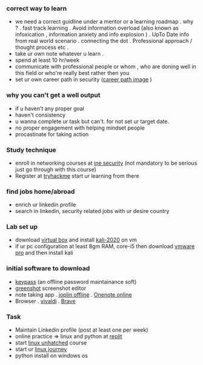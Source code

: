 ### correct way to learn 
 - we need a correct guidline under a mentor or  a learning roadmap . why ?
   . fast track learning
   . Avoid information overload (also known as infoxication , information anxiety and info explosion )
   . UpTo Date info from real world scenario
   . connecting the dot 
   . Professional approach  / thought process etc .
 - take ur own note whatever u learn .
 - spend at least 10 hr/week
 - communicate with professional people or whom , who are doning well in this field or who're really best rather then you 
 - set ur own career path in security ([career path image](../Images/cybr_sec_career_path.jpeg) )

 
### why you can't get a well output 
 - if u haven't any proper goal
 - haven't consistency 
 - u wanna complete ur task but can't.  for not set ur target date.
 - no proper engagement with helping mindset people 
 - procastinate for taking action
 

### Study technique 
 - enroll in networking courses at [ine security](https://my.ine.com/Networking/courses/d5652c82/ipv4-addressing-subnetting) (not mandatory to be serious just go through with this course)
 - Register at [tryhackme](https://tryhackme.com/hacktivities) start ur learning from there 


### find jobs home/abroad 
 - enrich ur linkedin profile 
 - search in linkedin, security related jobs with ur desire country

### Lab set up 
 - download [virtual box](https://www.virtualbox.org/wiki/Downloads) and install [kali-2020](https://kali.download/virtual-images/kali-2022.3/kali-linux-2022.3-virtualbox-amd64.7z) on vm 
 - if ur pc configuration at least 8gm RAM, core-i5 then download [vmware pro](https://customerconnect.vmware.com/en/downloads/info/slug/desktop_end_user_computing/vmware_workstation_pro/16_0#product_downloads) and then install kali


### initial software to download
 - [keypass]( https://keepass.info/download.html) (an offline password maintainance soft)
 - [greenshot](https://getgreenshot.org/downloads/) screenshot editor
 - note taking app 
   . [joplin offline](https://joplinapp.org/)
   . [Onenote online](https://www.onenote.com/download)
 - Browser
   . [vivaldi](https://downloads.vivaldi.com/stable/Vivaldi.5.4.2753.51.x64.exe) 
   . [Brave](https://laptop-updates.brave.com/latest/winx64)


### Task
 - Maintain Linkedin profile  (post at least one per week)
 - online practice =>  linux and python at [replit](https://replit.com/)
 - start [linux unhatched](https://www.netacad.com/courses/os-it/ndg-linux-unhatched) course
 - start ur [linux journey](https://linuxjourney.com/lesson/the-shell)
 - python install on windows os
